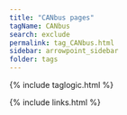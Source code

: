 ```yaml
---
title: "CANbus pages"
tagName: CANbus
search: exclude
permalink: tag_CANbus.html
sidebar: arrowpoint_sidebar
folder: tags
---
```

{% include taglogic.html %}

{% include links.html %}
